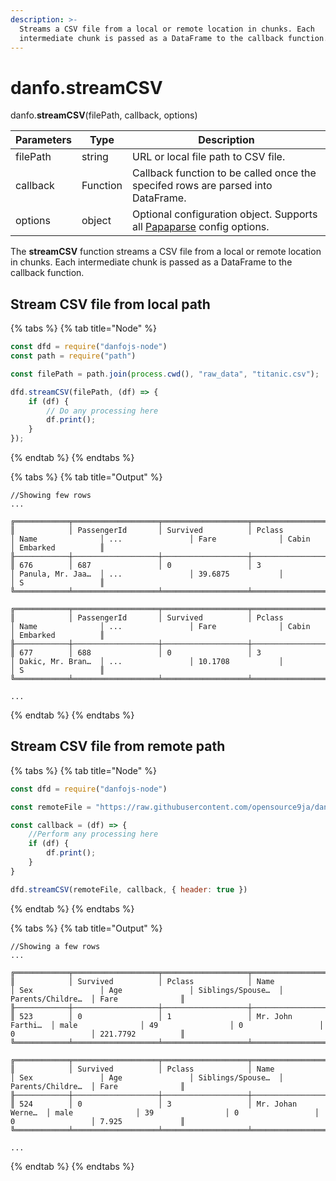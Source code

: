 ```yaml
---
description: >-
  Streams a CSV file from a local or remote location in chunks. Each
  intermediate chunk is passed as a DataFrame to the callback function.
---
```


# danfo.streamCSV

danfo.**streamCSV**(filePath, callback, options)&#x20;

| Parameters | Type     | Description                                                                                                    |
| ---------- | -------- | -------------------------------------------------------------------------------------------------------------- |
| filePath   | string   | URL or local file path to CSV file.                                                                            |
| callback   | Function | Callback function to be called once the specifed rows are parsed into DataFrame.                               |
| options    | object   | Optional configuration object. Supports all [Papaparse](https://www.papaparse.com/docs#config) config options. |

The **streamCSV** function streams a CSV file from a local or remote location in chunks. Each intermediate chunk is passed as a DataFrame to the callback function.

## **Stream CSV file from local path**

{% tabs %}
{% tab title="Node" %}
```javascript
const dfd = require("danfojs-node")
const path = require("path")

const filePath = path.join(process.cwd(), "raw_data", "titanic.csv");

dfd.streamCSV(filePath, (df) => {
    if (df) {
        // Do any processing here
        df.print();
    }
});
```
{% endtab %}
{% endtabs %}

{% tabs %}
{% tab title="Output" %}
```
//Showing few rows 
...

╔════════════╤═══════════════════╤═══════════════════╤═══════════════════╤═══════════════════╤═══════════════════╤═══════════════════╤═══════════════════╤═══════════════════╗
║            │ PassengerId       │ Survived          │ Pclass            │ Name              │ ...               │ Fare              │ Cabin             │ Embarked          ║
╟────────────┼───────────────────┼───────────────────┼───────────────────┼───────────────────┼───────────────────┼───────────────────┼───────────────────┼───────────────────╢
║ 676        │ 687               │ 0                 │ 3                 │ Panula, Mr. Jaa…  │ ...               │ 39.6875           │                   │ S                 ║
╚════════════╧═══════════════════╧═══════════════════╧═══════════════════╧═══════════════════╧═══════════════════╧═══════════════════╧═══════════════════╧═══════════════════╝

╔════════════╤═══════════════════╤═══════════════════╤═══════════════════╤═══════════════════╤═══════════════════╤═══════════════════╤═══════════════════╤═══════════════════╗
║            │ PassengerId       │ Survived          │ Pclass            │ Name              │ ...               │ Fare              │ Cabin             │ Embarked          ║
╟────────────┼───────────────────┼───────────────────┼───────────────────┼───────────────────┼───────────────────┼───────────────────┼───────────────────┼───────────────────╢
║ 677        │ 688               │ 0                 │ 3                 │ Dakic, Mr. Bran…  │ ...               │ 10.1708           │                   │ S                 ║
╚════════════╧═══════════════════╧═══════════════════╧═══════════════════╧═══════════════════╧═══════════════════╧═══════════════════╧═══════════════════╧═══════════════════╝

...
```
{% endtab %}
{% endtabs %}

## **Stream CSV file from remote path**

{% tabs %}
{% tab title="Node" %}
```javascript
const dfd = require("danfojs-node")

const remoteFile = "https://raw.githubusercontent.com/opensource9ja/danfojs/dev/danfojs-node/tests/samples/titanic.csv"

const callback = (df) => {
    //Perform any processing here
    if (df) {
        df.print();
    }
}

dfd.streamCSV(remoteFile, callback, { header: true })
```
{% endtab %}
{% endtabs %}

{% tabs %}
{% tab title="Output" %}
```
//Showing a few rows 
...

╔════════════╤═══════════════════╤═══════════════════╤═══════════════════╤═══════════════════╤═══════════════════╤═══════════════════╤═══════════════════╤═══════════════════╗
║            │ Survived          │ Pclass            │ Name              │ Sex               │ Age               │ Siblings/Spouse…  │ Parents/Childre…  │ Fare              ║
╟────────────┼───────────────────┼───────────────────┼───────────────────┼───────────────────┼───────────────────┼───────────────────┼───────────────────┼───────────────────╢
║ 523        │ 0                 │ 1                 │ Mr. John Farthi…  │ male              │ 49                │ 0                 │ 0                 │ 221.7792          ║
╚════════════╧═══════════════════╧═══════════════════╧═══════════════════╧═══════════════════╧═══════════════════╧═══════════════════╧═══════════════════╧═══════════════════╝

╔════════════╤═══════════════════╤═══════════════════╤═══════════════════╤═══════════════════╤═══════════════════╤═══════════════════╤═══════════════════╤═══════════════════╗
║            │ Survived          │ Pclass            │ Name              │ Sex               │ Age               │ Siblings/Spouse…  │ Parents/Childre…  │ Fare              ║
╟────────────┼───────────────────┼───────────────────┼───────────────────┼───────────────────┼───────────────────┼───────────────────┼───────────────────┼───────────────────╢
║ 524        │ 0                 │ 3                 │ Mr. Johan Werne…  │ male              │ 39                │ 0                 │ 0                 │ 7.925             ║
╚════════════╧═══════════════════╧═══════════════════╧═══════════════════╧═══════════════════╧═══════════════════╧═══════════════════╧═══════════════════╧═══════════════════╝

...
```
{% endtab %}
{% endtabs %}
